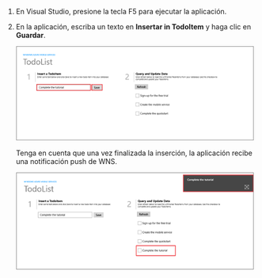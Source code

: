 
1. En Visual Studio, presione la tecla F5 para ejecutar la aplicación.

2. En la aplicación, escriba un texto en **Insertar in TodoItem** y haga clic en **Guardar**.

   	![](./media/mobile-services-windows-store-test-push/mobile-quickstart-push1.png)

   	Tenga en cuenta que una vez finalizada la inserción, la aplicación recibe una notificación push de WNS.

   	![](./media/mobile-services-windows-store-test-push/mobile-quickstart-push2.png)

<!---HONumber=62-->
